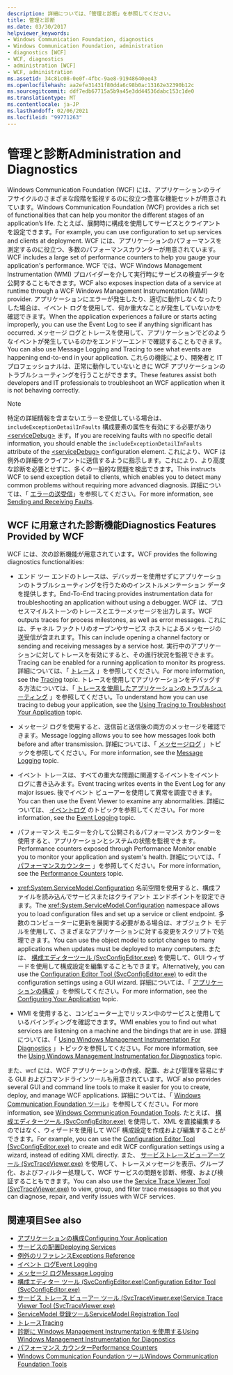 ```yaml
---
description: 詳細については、「管理と診断」を参照してください。
title: 管理と診断
ms.date: 03/30/2017
helpviewer_keywords:
- Windows Communication Foundation, diagnostics
- Windows Communication Foundation, administration
- diagnostics [WCF]
- WCF, diagnostics
- administration [WCF]
- WCF, administration
ms.assetid: 34c81c08-0e0f-4fbc-9ae8-91948640ee43
ms.openlocfilehash: aa2efe31431f80dda6c98b0ac13162e32390b12c
ms.sourcegitcommit: ddf7edb67715a5b9a45e3dd44536dabc153c1de0
ms.translationtype: MT
ms.contentlocale: ja-JP
ms.lasthandoff: 02/06/2021
ms.locfileid: "99771263"
---
```

# <a name="administration-and-diagnostics"></a><span data-ttu-id="1b720-103">管理と診断</span><span class="sxs-lookup"><span data-stu-id="1b720-103">Administration and Diagnostics</span></span>

<span data-ttu-id="1b720-104">Windows Communication Foundation (WCF) には、アプリケーションのライフサイクルのさまざまな段階を監視するのに役立つ豊富な機能セットが用意されています。</span><span class="sxs-lookup"><span data-stu-id="1b720-104">Windows Communication Foundation (WCF) provides a rich set of functionalities that can help you monitor the different stages of an application’s life.</span></span> <span data-ttu-id="1b720-105">たとえば、展開時に構成を使用してサービスとクライアントを設定できます。</span><span class="sxs-lookup"><span data-stu-id="1b720-105">For example, you can use configuration to set up services and clients at deployment.</span></span> <span data-ttu-id="1b720-106">WCF には、アプリケーションのパフォーマンスを測定するのに役立つ、多数のパフォーマンスカウンターが用意されています。</span><span class="sxs-lookup"><span data-stu-id="1b720-106">WCF includes a large set of performance counters to help you gauge your application's performance.</span></span> <span data-ttu-id="1b720-107">WCF では、WCF Windows Management Instrumentation (WMI) プロバイダーを介して実行時にサービスの検査データを公開することもできます。</span><span class="sxs-lookup"><span data-stu-id="1b720-107">WCF also exposes inspection data of a service at runtime through a WCF Windows Management Instrumentation (WMI) provider.</span></span> <span data-ttu-id="1b720-108">アプリケーションにエラーが発生したり、適切に動作しなくなったりした場合は、イベント ログを使用して、何か重大なことが発生していないかを確認できます。</span><span class="sxs-lookup"><span data-stu-id="1b720-108">When the application experiences a failure or starts acting improperly, you can use the Event Log to see if anything significant has occurred.</span></span> <span data-ttu-id="1b720-109">メッセージ ログとトレースを使用して、アプリケーションでどのようなイベントが発生しているのかをエンドツーエンドで確認することもできます。</span><span class="sxs-lookup"><span data-stu-id="1b720-109">You can also use Message Logging and Tracing to see what events are happening end-to-end in your application.</span></span> <span data-ttu-id="1b720-110">これらの機能により、開発者と IT プロフェッショナルは、正常に動作していないときに WCF アプリケーションのトラブルシューティングを行うことができます。</span><span class="sxs-lookup"><span data-stu-id="1b720-110">These features assist both developers and IT professionals to troubleshoot an WCF application when it is not behaving correctly.</span></span>  
  
> [!NOTE]
> <span data-ttu-id="1b720-111">特定の詳細情報を含まないエラーを受信している場合は、 `includeExceptionDetailInFaults` 構成要素の属性を有効にする必要があり [\<serviceDebug>](../../configure-apps/file-schema/wcf/servicedebug.md) ます。</span><span class="sxs-lookup"><span data-stu-id="1b720-111">If you are receiving faults with no specific detail information, you should enable the `includeExceptionDetailInFaults` attribute of the [\<serviceDebug>](../../configure-apps/file-schema/wcf/servicedebug.md) configuration element.</span></span> <span data-ttu-id="1b720-112">これにより、WCF は例外の詳細をクライアントに送信するように指示します。これにより、より高度な診断を必要とせずに、多くの一般的な問題を検出できます。</span><span class="sxs-lookup"><span data-stu-id="1b720-112">This instructs WCF to send exception detail to clients, which enables you to detect many common problems without requiring more advanced diagnosis.</span></span> <span data-ttu-id="1b720-113">詳細については、「 [エラーの送受信](../sending-and-receiving-faults.md)」を参照してください。</span><span class="sxs-lookup"><span data-stu-id="1b720-113">For more information, see [Sending and Receiving Faults](../sending-and-receiving-faults.md).</span></span>  
  
## <a name="diagnostics-features-provided-by-wcf"></a><span data-ttu-id="1b720-114">WCF に用意された診断機能</span><span class="sxs-lookup"><span data-stu-id="1b720-114">Diagnostics Features Provided by WCF</span></span>  

 <span data-ttu-id="1b720-115">WCF には、次の診断機能が用意されています。</span><span class="sxs-lookup"><span data-stu-id="1b720-115">WCF provides the following diagnostics functionalities:</span></span>  
  
- <span data-ttu-id="1b720-116">エンド ツー エンドのトレースは、デバッガーを使用せずにアプリケーションのトラブルシューティングを行うためのインストルメンテーション データを提供します。</span><span class="sxs-lookup"><span data-stu-id="1b720-116">End-To-End tracing provides instrumentation data for troubleshooting an application without using a debugger.</span></span> <span data-ttu-id="1b720-117">WCF は、プロセスマイルストーンのトレースとエラーメッセージを出力します。</span><span class="sxs-lookup"><span data-stu-id="1b720-117">WCF outputs traces for process milestones, as well as error messages.</span></span> <span data-ttu-id="1b720-118">これには、チャネル ファクトリのオープンやサービス ホストによるメッセージの送受信が含まれます。</span><span class="sxs-lookup"><span data-stu-id="1b720-118">This can include opening a channel factory or sending and receiving messages by a service host.</span></span> <span data-ttu-id="1b720-119">実行中のアプリケーションに対してトレースを有効にすると、その進行状況を監視できます。</span><span class="sxs-lookup"><span data-stu-id="1b720-119">Tracing can be enabled for a running application to monitor its progress.</span></span> <span data-ttu-id="1b720-120">詳細については、「 [トレース](./tracing/index.md) 」を参照してください。</span><span class="sxs-lookup"><span data-stu-id="1b720-120">For more information, see the [Tracing](./tracing/index.md) topic.</span></span> <span data-ttu-id="1b720-121">トレースを使用してアプリケーションをデバッグする方法については、「 [トレースを使用したアプリケーションのトラブルシューティング](./tracing/using-tracing-to-troubleshoot-your-application.md) 」を参照してください。</span><span class="sxs-lookup"><span data-stu-id="1b720-121">To understand how you can use tracing to debug your application, see the [Using Tracing to Troubleshoot Your Application](./tracing/using-tracing-to-troubleshoot-your-application.md) topic.</span></span>  
  
- <span data-ttu-id="1b720-122">メッセージ ログを使用すると、送信前と送信後の両方のメッセージを確認できます。</span><span class="sxs-lookup"><span data-stu-id="1b720-122">Message logging allows you to see how messages look both before and after transmission.</span></span> <span data-ttu-id="1b720-123">詳細については、「 [メッセージログ](message-logging.md) 」トピックを参照してください。</span><span class="sxs-lookup"><span data-stu-id="1b720-123">For more information, see the [Message Logging](message-logging.md) topic.</span></span>  
  
- <span data-ttu-id="1b720-124">イベント トレースは、すべての重大な問題に関連するイベントをイベント ログに書き込みます。</span><span class="sxs-lookup"><span data-stu-id="1b720-124">Event tracing writes events in the Event Log for any major issues.</span></span> <span data-ttu-id="1b720-125">後でイベント ビューアーを使用して異常を調査できます。</span><span class="sxs-lookup"><span data-stu-id="1b720-125">You can then use the Event Viewer to examine any abnormalities.</span></span> <span data-ttu-id="1b720-126">詳細については、 [イベントログ](./event-logging/index.md) のトピックを参照してください。</span><span class="sxs-lookup"><span data-stu-id="1b720-126">For more information, see the [Event Logging](./event-logging/index.md) topic.</span></span>  
  
- <span data-ttu-id="1b720-127">パフォーマンス モニターを介して公開されるパフォーマンス カウンターを使用すると、アプリケーションとシステムの状態を監視できます。</span><span class="sxs-lookup"><span data-stu-id="1b720-127">Performance counters exposed through Performance Monitor enable you to monitor your application and system's health.</span></span> <span data-ttu-id="1b720-128">詳細については、「 [パフォーマンスカウンター](./performance-counters/index.md) 」を参照してください。</span><span class="sxs-lookup"><span data-stu-id="1b720-128">For more information, see the [Performance Counters](./performance-counters/index.md) topic.</span></span>  
  
- <span data-ttu-id="1b720-129"><xref:System.ServiceModel.Configuration> 名前空間を使用すると、構成ファイルを読み込んでサービスまたはクライアント エンドポイントを設定できます。</span><span class="sxs-lookup"><span data-stu-id="1b720-129">The <xref:System.ServiceModel.Configuration> namespace allows you to load configuration files and set up a service or client endpoint.</span></span> <span data-ttu-id="1b720-130">多数のコンピューターに更新を展開する必要がある場合は、オブジェクト モデルを使用して、さまざまなアプリケーションに対する変更をスクリプトで処理できます。</span><span class="sxs-lookup"><span data-stu-id="1b720-130">You can use the object model to script changes to many applications when updates must be deployed to many computers.</span></span> <span data-ttu-id="1b720-131">または、 [構成エディターツール (SvcConfigEditor.exe)](../configuration-editor-tool-svcconfigeditor-exe.md) を使用して、GUI ウィザードを使用して構成設定を編集することもできます。</span><span class="sxs-lookup"><span data-stu-id="1b720-131">Alternatively, you can use the [Configuration Editor Tool (SvcConfigEditor.exe)](../configuration-editor-tool-svcconfigeditor-exe.md) to edit the configuration settings using a GUI wizard.</span></span> <span data-ttu-id="1b720-132">詳細については、「 [アプリケーションの構成](configuring-your-application.md) 」を参照してください。</span><span class="sxs-lookup"><span data-stu-id="1b720-132">For more information, see the [Configuring Your Application](configuring-your-application.md) topic.</span></span>  
  
- <span data-ttu-id="1b720-133">WMI を使用すると、コンピューター上でリッスン中のサービスと使用しているバインディングを確認できます。</span><span class="sxs-lookup"><span data-stu-id="1b720-133">WMI enables you to find out what services are listening on a machine and the bindings that are in use.</span></span> <span data-ttu-id="1b720-134">詳細については、「 [Using Windows Management Instrumentation For Diagnostics](./wmi/index.md) 」トピックを参照してください。</span><span class="sxs-lookup"><span data-stu-id="1b720-134">For more information, see the [Using Windows Management Instrumentation for Diagnostics](./wmi/index.md) topic.</span></span>  
  
 <span data-ttu-id="1b720-135">また、wcf には、WCF アプリケーションの作成、配置、および管理を容易にする GUI およびコマンドラインツールも用意されています。</span><span class="sxs-lookup"><span data-stu-id="1b720-135">WCF also provides several GUI and command line tools to make it easier for you to create, deploy, and manage WCF applications.</span></span> <span data-ttu-id="1b720-136">詳細については、「 [Windows Communication Foundation ツール](../tools.md)」を参照してください。</span><span class="sxs-lookup"><span data-stu-id="1b720-136">For more information, see [Windows Communication Foundation Tools](../tools.md).</span></span> <span data-ttu-id="1b720-137">たとえば、 [構成エディターツール (SvcConfigEditor.exe)](../configuration-editor-tool-svcconfigeditor-exe.md) を使用して、XML を直接編集するのではなく、ウィザードを使用して WCF 構成設定を作成および編集することができます。</span><span class="sxs-lookup"><span data-stu-id="1b720-137">For example, you can use the [Configuration Editor Tool (SvcConfigEditor.exe)](../configuration-editor-tool-svcconfigeditor-exe.md) to create and edit WCF configuration settings using a wizard, instead of editing XML directly.</span></span> <span data-ttu-id="1b720-138">また、 [サービストレースビューアーツール (SvcTraceViewer.exe)](../service-trace-viewer-tool-svctraceviewer-exe.md) を使用して、トレースメッセージを表示、グループ化、およびフィルター処理して、WCF サービスの問題を診断、修復、および検証することもできます。</span><span class="sxs-lookup"><span data-stu-id="1b720-138">You can also use the [Service Trace Viewer Tool (SvcTraceViewer.exe)](../service-trace-viewer-tool-svctraceviewer-exe.md) to view, group, and filter trace messages so that you can diagnose, repair, and verify issues with WCF services.</span></span>  
  
## <a name="see-also"></a><span data-ttu-id="1b720-139">関連項目</span><span class="sxs-lookup"><span data-stu-id="1b720-139">See also</span></span>

- [<span data-ttu-id="1b720-140">アプリケーションの構成</span><span class="sxs-lookup"><span data-stu-id="1b720-140">Configuring Your Application</span></span>](configuring-your-application.md)
- [<span data-ttu-id="1b720-141">サービスの配置</span><span class="sxs-lookup"><span data-stu-id="1b720-141">Deploying Services</span></span>](deploying-services.md)
- [<span data-ttu-id="1b720-142">例外のリファレンス</span><span class="sxs-lookup"><span data-stu-id="1b720-142">Exceptions Reference</span></span>](./exceptions-reference/index.md)
- [<span data-ttu-id="1b720-143">イベント ログ</span><span class="sxs-lookup"><span data-stu-id="1b720-143">Event Logging</span></span>](./event-logging/index.md)
- [<span data-ttu-id="1b720-144">メッセージ ログ</span><span class="sxs-lookup"><span data-stu-id="1b720-144">Message Logging</span></span>](message-logging.md)
- [<span data-ttu-id="1b720-145">構成エディター ツール (SvcConfigEditor.exe)</span><span class="sxs-lookup"><span data-stu-id="1b720-145">Configuration Editor Tool (SvcConfigEditor.exe)</span></span>](../configuration-editor-tool-svcconfigeditor-exe.md)
- [<span data-ttu-id="1b720-146">サービス トレース ビューアー ツール (SvcTraceViewer.exe)</span><span class="sxs-lookup"><span data-stu-id="1b720-146">Service Trace Viewer Tool (SvcTraceViewer.exe)</span></span>](../service-trace-viewer-tool-svctraceviewer-exe.md)
- [<span data-ttu-id="1b720-147">ServiceModel 登録ツール</span><span class="sxs-lookup"><span data-stu-id="1b720-147">ServiceModel Registration Tool</span></span>](servicemodel-registration-tool.md)
- [<span data-ttu-id="1b720-148">トレース</span><span class="sxs-lookup"><span data-stu-id="1b720-148">Tracing</span></span>](./tracing/index.md)
- [<span data-ttu-id="1b720-149">診断に Windows Management Instrumentation を使用する</span><span class="sxs-lookup"><span data-stu-id="1b720-149">Using Windows Management Instrumentation for Diagnostics</span></span>](./wmi/index.md)
- [<span data-ttu-id="1b720-150">パフォーマンス カウンター</span><span class="sxs-lookup"><span data-stu-id="1b720-150">Performance Counters</span></span>](./performance-counters/index.md)
- [<span data-ttu-id="1b720-151">Windows Communication Foundation ツール</span><span class="sxs-lookup"><span data-stu-id="1b720-151">Windows Communication Foundation Tools</span></span>](../tools.md)
